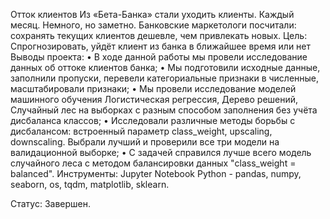 Отток клиентов
Из «Бета-Банка» стали уходить клиенты. Каждый месяц. Немного, но заметно. Банковские маркетологи посчитали: сохранять текущих клиентов дешевле, чем привлекать новых.
Цель:
Спрогнозировать, уйдёт клиент из банка в ближайшее время или нет
Выводы проекта:
•	В ходе данной работы мы провели исследование данных об оттоке клиентов банка;
•	Мы подготовили исходные данные, заполнили пропуски, перевели категориальные признаки в численные, масштабировали признаки;
•	Мы провели исследование моделей машинного обучения Логистическая регрессия, Дерево решений, Случайный лес на выборках с разным способом заполнения без учёта дисбаланса классов;
•	Исследовали различные методы борьбы с дисбалансом: встроенный параметр class_weight, upscaling, downscaling. Выбрали лучший и проверили все три модели на валидационной выборке;
•	С задачей справился лучше всего модель случайного леса с методом балансировки данных "class_weight = balanced".
Инструменты:
Jupyter Notebook
Python - pandas, numpy, seaborn, os, tqdm, matplotlib, sklearn.

Статус:
Завершен.
